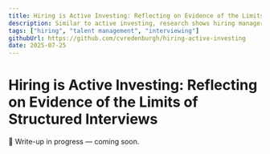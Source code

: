 ```yaml
---
title: Hiring is Active Investing: Reflecting on Evidence of the Limits of Structured Interviews
description: Similar to active investing, research shows hiring managers rarely outperform the index. For example, case study evaluations, coding evaluation scores, and other highly structured interviews consistently show very poor job performance forecasting. I explore the implications for today's ultra-lengthy hiring processes, and what productive interview cycles could instead focus on (from both sides).
tags: ["hiring", "talent management", "interviewing"]
githubUrl: https://github.com/cvredenburgh/hiring-active-investing
date: 2025-07-25
---
```


# Hiring is Active Investing: Reflecting on Evidence of the Limits of Structured Interviews


🚧 Write-up in progress — coming soon.